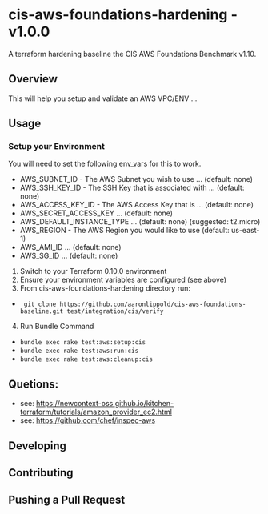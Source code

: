 # cis-aws-foundations-hardening - v1.0.0

A terraform  hardening baseline the CIS AWS Foundations Benchmark v1.10.

## Overview

This will help you setup and validate an AWS VPC/ENV ...

## Usage

### Setup your Environment  

You will need to set the following env_vars for this to work.

- AWS_SUBNET_ID - The AWS Subnet you wish to use ... (default: none)
- AWS_SSH_KEY_ID - The SSH Key that is associated with ... (default: none)
- AWS_ACCESS_KEY_ID - The AWS Access Key that is ... (default: none)
- AWS_SECRET_ACCESS_KEY ... (default: none)
- AWS_DEFAULT_INSTANCE_TYPE ... (default: none) (suggested: t2.micro)
- AWS_REGION - The AWS Region you would like to use (default: us-east-1)
- AWS_AMI_ID ... (default: none)
- AWS_SG_ID ... (default: none)  


1. Switch to your Terraform 0.10.0 environment  
2. Ensure your environment variables are configured (see above)  
3. From cis-aws-foundations-hardening directory run:
- ``` git clone https://github.com/aaronlippold/cis-aws-foundations-baseline.git test/integration/cis/verify```
4. Run Bundle Command
- ```bundle exec rake test:aws:setup:cis```
- ```bundle exec rake test:aws:run:cis```
- ```bundle exec rake test:aws:cleanup:cis```


## Quetions:

- see: https://newcontext-oss.github.io/kitchen-terraform/tutorials/amazon_provider_ec2.html
- see: https://github.com/chef/inspec-aws

## Developing

## Contributing

## Pushing a Pull Request